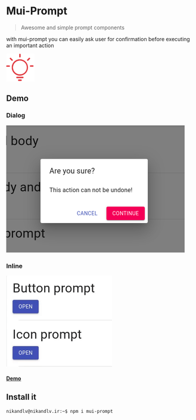 # Mui-Prompt

> Awesome and simple prompt components

with mui-prompt you can easily ask user for confirmation before executing an important action

<img src="icon.png" alt="drawing" width="75"/>

## Demo

### Dialog

<img src="dialog.png" alt="drawing" />

### Inline

<img src="inline.gif" alt="drawing" />

#### [Demo](http://nikandlv.github.io/mui-prompt)

## Install it

```console
nikandlv@nikandlv.ir:~$ npm i mui-prompt
```
